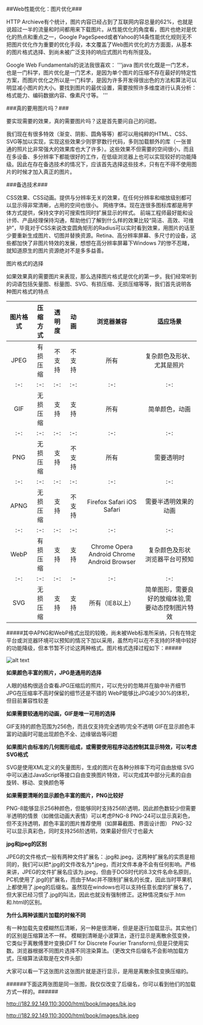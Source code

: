 



##Web性能优化：图片优化###

HTTP Archieve有个统计，图片内容已经占到了互联网内容总量的62%，也就是说超过一半的流量和时间都用来下载图片。从性能优化的角度看，图片也绝对是优化的热点和重点之一，Google PageSpeed或者Yahoo的14条性能优化规则无不把图片优化作为重要的优化手段，本文覆盖了Web图片优化的方方面面，从基本的图片格式选择、到尚未被广泛支持的响应式图片均有所提及。

Google Web Fundamentals的说法我很喜欢：
'''java
图片优化既是一门艺术，也是一门科学，图片优化是一门艺术，是因为单个图片的压缩不存在最好的特定性方案，而图片优化之所以是一门科学，是因为许多开发得很出色的方法和算法可以明显减小图片的大小。要找到图片的最优设置，需要按照许多维度进行认真分析：格式能力、编码数据内容、像素尺寸等。
'''

###真的要用图片吗？###

要实现需要的效果，真的需要图片吗？这是首先要问自己的问题。

我们现在有很多特效（渐变、阴影、圆角等等）都可以用纯粹的HTML、CSS、SVG等加以实现，实现这些效果少则寥寥数行代码，多则加载额外的库（一张普通的照片比非常强大的效果库也大了许多）。这些效果不但需要的空间很小，而且在多设备、多分辨率下都能很好的工作，在低级浏览器上也可以实现较好的功能降级。因此在存在备选技术的情况下，应该首先选择这些技术，只有在不得不使用图片的时候才加入真正的图片。

###备选技术###

CSS效果、CSS动画。提供与分辨率无关的效果，在任何分辨率和缩放级别都可以显示得非常清晰，占用的空间也很小。
网络字体。现在连很多图标库都是用字体方式提供，保持文字的可搜索性同时扩展显示的样式。
前端工程师最好能和设计师、产品经理保持沟通，帮助他们了解到什么样的效果比较“简洁、高效、可维护”，毕竟对于CSS来说改变圆角矩形的Radius可以实时看到效果，用图片的话至少要重新生成图片、切图并替换资源。Retina、高分辨率屏幕、多尺寸的设备，这些都加快了非图片特效的发展，想想在高分辨率屏幕下Windows 7的惨不忍睹，就知道原生的图片资源绝对不是多多益善。

图片格式的选择

如果效果真的需要图片来表现，那么选择图片格式是优化的第一步。我们经常听到的词语包括矢量图、标量图、SVG、有损压缩、无损压缩等等，我们首先说明各种图片格式的特点

| 图片格式      | 压缩方式    | 透明度      | 动画        |   浏览器兼容|     适应场景|
| :-: |:-:|:-:|:-:|:-:|:-:|
| JPEG          | 有损压缩    | 不支持      |       不支持| 所有        |复杂颜色及形状、尤其是照片|
| :-: |:-:|:-:|:-:|:-:|:-:|
| GIF     | 无损压缩 | 支持 | 支持| 所有|简单颜色，动画|
| :-: |:-:|:-:|:-:|:-:|:-:|
| PNG     | 无损压缩 | 支持 | 不支持| 所有|需要透明时|
| :-: |:-:|:-:|:-:|:-:|:-:|
| APNG     | 无损压缩 | 支持 | 不支持| Firefox Safari iOS Safari |需要半透明效果的动画|
| :-: |:-:|:-:|:-:|:-:|:-:|
| WebP     | 有损压缩 | 支持 | 支持 | Chrome Opera Android Chrome Android Browser |复杂颜色及形状 浏览器平台可预知|
| :-: |:-:|:-:|:-|:-:|:-:|
| SVG     | 无损压缩 | 支持 | 支持 | 所有（IE8以上） | 简单图形，需要良好的放缩体验,需要动态控制图片特效|


#####其中APNG和WebP格式出现的较晚，尚未被Web标准所采纳，只有在特定平台或浏览器环境可以预知的情况下加以采用，虽然均可以在不支持的环境中较好的功能降级，但本节暂不讨论这两种格式。图片格式选择过程如下：#####

![alt text](http://blog.cabbit.me/images/2014-12-02/step.jpg "Title")

**如果颜色丰富的照片，JPG是通用的选择**

人眼的结构很适合查看JPG压缩后的照片，可以充分的忽略并在脑中补齐细节
JPG在压缩率不高时保留的细节还是不错的
WebP能够比JPG减少30%的体积，但目前兼容性较差

**如果需要较通用的动画，GIF是唯一可用的选择**

GIF支持的颜色范围为256色，而且仅支持完全透明/完全不透明
GIF在显示颜色丰富的动画时可能出现颜色不全、边缘锯齿等问题

**如果图片由标准的几何图形组成，或需要使用程序动态控制其显示特效，可以考虑SVG格式**

SVG是使用XML定义的矢量图形，生成的图片在各种分辨率下均可自由放缩
SVG中可以通过JavaScript等接口自由变换图片特效，可以完成其中部分元素的自由旋转、移动、变换颜色等


**如果需要清晰的显示颜色丰富的图片，PNG比较好**

PNG-8能够显示256种颜色，但能够同时支持256阶透明，因此颜色数较少但需要半透明的情景（如微信动画大表情）可以考虑PNG-8
PNG-24可以显示真彩色，但不支持透明，颜色丰富的图片推荐使用（如屏幕截图、界面设计图）
PNG-32可以显示真彩色，同时支持256阶透明，效果最好但尺寸也最大

**jpg和jpeg的区别**

JPEG的文件格式一般有两种文件扩展名：.jpg和.jpeg，这两种扩展名的实质是相同的，我们可以把*.jpg的文件改名为*.jpeg，而对文件本身不会有任何影响。严格来讲，JPEG的文件扩展名应该为.jpeg，但由于DOS时代的8.3文件名命名原则，PC机使用了.jpg的扩展名，而由于Mac并不限制扩展名的长度，因此当时苹果机上都使用了.jpeg的后缀名。虽然现在windows也可以支持任意长度的扩展名了，但大家已经习惯了.jpg的叫法，因此也就没有强制修正。这种情况类似于.htm和.html的区别。


**为什么两种该图片加载的时候不同**

有一种加载先变模糊然后清晰，另一种是很清晰，但是是逐行加载显示。其实他们的区别是压缩算法不一样。
模糊到清晰是小波算法，逐行显示是离散余弦变换，它类似于离散傅里叶变换(DFT for Discrete Fourier Transform),但是只使用实数。浏览器根据不同图片选择不同渲染算法。（更改文件后缀名不会影响加载方式，压缩算法读取是在文件头部）

大家可以看一下这张图片这张图片就是逐行显示，是用是离散余弦变换压缩的。

######下面这两张图是同一张图，我仅仅改变了后缀名，你可以看到他们的加载方式一样的。######

http://182.92.149.110:3000/html/book/images/bk.jpg

http://182.92.149.110:3000/html/book/images/bk.jpeg





